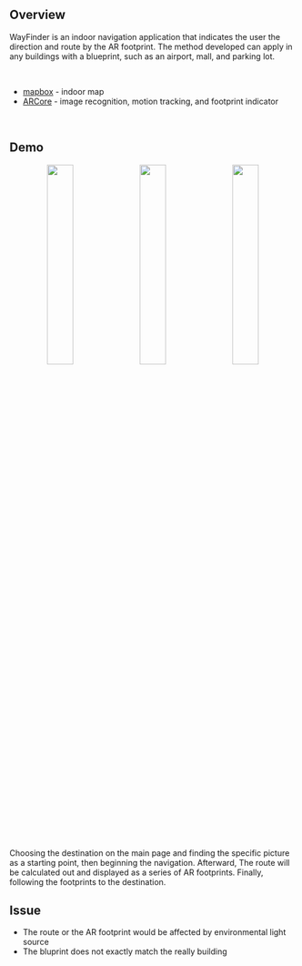 ## Overview
WayFinder is an indoor navigation application that indicates the user the direction and route by the AR footprint. The method developed can apply in any buildings with a blueprint, such as an airport, mall, and parking lot.

<br>

* [mapbox](https://docs.mapbox.com/android/maps/examples/) - indoor map
* [ARCore](https://developers.google.com/ar/develop/java/augmented-images) - image recognition, motion tracking, and footprint indicator

<br>

## Demo
<p align="center">
<img src="/.meta/demo1.gif" width="30%" height="30%">&nbsp;&nbsp;
<img src="/.meta/demo2.gif" width="30%" height="30%">&nbsp;&nbsp;
<img src="/.meta/demo3.gif" width="30%" height="30%"><br><br>
</p>

Choosing the destination on the main page and finding the specific picture as a starting point, then beginning the navigation. Afterward, The route will be calculated out and displayed as a series of AR footprints. Finally, following the footprints to the destination.

## Issue
* The route or the AR footprint would be affected by environmental light source
* The bluprint does not exactly match the really building
